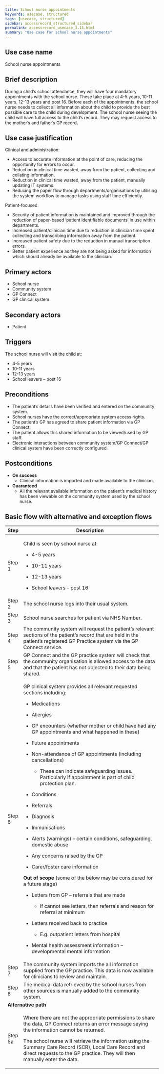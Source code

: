 ```yaml
---
title: School nurse appointments
keywords: usecase, structured
tags: [usecase, structured] 
sidebar: accessrecord_structured_sidebar
permalink: accessrecord_usecase_3.15.html
summary: "Use case for school nurse appointments"
---
```


## Use case name
School nurse appointments

## Brief description
During a child’s school attendance, they will have four mandatory appointments with the school nurse. These take place at 4-5 years, 10-11 years, 12-13 years and post 16. Before each of the appointments, the school nurse needs to collect all information about the child to provide the best possible care to the child during development. The school nurse seeing the child will have full access to the child’s record. They may request access to the mother’s and father’s GP record.

## Use case justification
Clinical and administration:
-   Access to accurate information at the point of care, reducing the opportunity for errors to occur.
-   Reduction in clinical time wasted, away from the patient, collecting and collating information.
-   Reduction in clinical time wasted, away from the patient, manually updating IT systems.
-   Reducing the paper flow through departments/organisations by utilising the system workflow to manage tasks using staff time efficiently.

Patient-focused:
-   Security of patient information is maintained and improved through the reduction of paper-based ‘patient identifiable documents’ in use within departments.
-   Increased patient/clinician time due to reduction in clinician time spent collecting and transcribing information away from the patient.
-   Increased patient safety due to the reduction in manual transcription errors.
-   Better patient experience as they are not being asked for information which should already be available to the clinician.

## Primary actors
-   School nurse
-   Community system
-   GP Connect
-   GP clinical system

## Secondary actors
-   Patient

## Triggers
The school nurse will visit the child at:
-   4-5 years
-   10-11 years
-   12-13 years
-   School leavers – post 16

## Preconditions
-   The patient’s details have been verified and entered on the community system.
-   School nurses have the correct/appropriate system access rights.
-   The patient’s GP has agreed to share patient information via GP Connect.
-   The patient allows this shared information to be viewed/used by GP staff.
-   Electronic interactions between community system/GP Connect/GP clinical system have been correctly configured.

## Postconditions
-   **On success**
    - Clinical information is imported and made available to the clinician.
-   **Guaranteed**
    - All the relevant available information on the patient’s medical history has been viewable on the community system used by the school nurse.

## Basic flow with alternative and exception flows

<table>
<thead>
<tr class="header">
<th style="width:10%">Step</th>
<th>Description</th>
</tr>
</thead>
<tbody>
<tr class="odd">
<td>Step 1</td>
<td><p>Child is seen by school nurse at:</p>
<ul>
<li><p>4-5 years</p></li>
<li><p>10-11 years</p></li>
<li><p>12-13 years</p></li>
<li><p>School leavers – post 16</p></li>
</ul></td>
</tr>
<tr class="even">
<td>Step 2</td>
<td>The school nurse logs into their usual system.</td>
</tr>
<tr class="odd">
<td>Step 3</td>
<td>School nurse searches for patient via NHS Number.</td>
</tr>
<tr class="even">
<td>Step 4</td>
<td>The community system will request the patient’s relevant sections of the patient’s record that are held in the patient’s registered GP Practice system via the GP Connect service.</td>
</tr>
<tr class="odd">
<td>Step 5</td>
<td>GP Connect and the GP practice system will check that the community organisation is allowed access to the data and that the patient has not objected to their data being shared.</td>
</tr>
<tr class="even">
<td>Step 6</td>
<td><p>GP clinical system provides all relevant requested sections including:</p>
<ul>
<li><p>Medications</p></li>
<li><p>Allergies</p></li>
<li><p>GP encounters (whether mother or child have had any GP appointments and what happened in these)</p></li>
<li><p>Future appointments</p></li>
<li><p>Non-attendance of GP appointments (including cancellations)</p>
<ul>
<li><p>These can indicate safeguarding issues. Particularly if appointment is part of child protection plan.</p></li>
</ul></li>
<li><p>Conditions</p></li>
<li><p>Referrals</p></li>
<li><p>Diagnosis</p></li>
<li><p>Immunisations</p></li>
<li><p>Alerts (warnings) – certain conditions, safeguarding, domestic abuse</p></li>
<li><p>Any concerns raised by the GP</p></li>
<li><p>Carer/foster care information</p></li>
</ul>
<p><strong>Out of scope</strong> (some of the below may be considered for a future stage)</p>
<ul>
<li><p>Letters from GP – referrals that are made</p>
<ul>
<li><p>If cannot see letters, then referrals and reason for referral at minimum</p></li>
</ul></li>
<li><p>Letters received back to practice</p>
<ul>
<li><p>E.g. outpatient letters from hospital</p></li>
</ul></li>
<li><p>Mental health assessment information – developmental mental information</p></li>
</ul></td>
</tr>
<tr class="odd">
<td>Step 7</td>
<td>The community system imports the all information supplied from the GP practice. This data is now available for clinicians to review and maintain.</td>
</tr>
<tr class="even">
<td>Step 8</td>
<td>The medical data retrieved by the school nurses from other sources is manually added to the community system.</td>
</tr>
<tr class="odd">
<td colspan="2"><strong>Alternative path</strong></td>
</tr>
<tr class="even">
<td>Step 5a</td>
<td><p>Where there are not the appropriate permissions to share the data, GP Connect returns an error message saying the information cannot be returned.</p>
<p>The school nurse will retrieve the information using the Summary Care Record (SCR), Local Care Record and direct requests to the GP practice. They will then manually enter the data.</p></td>
</tr>
</tbody>
</table>
